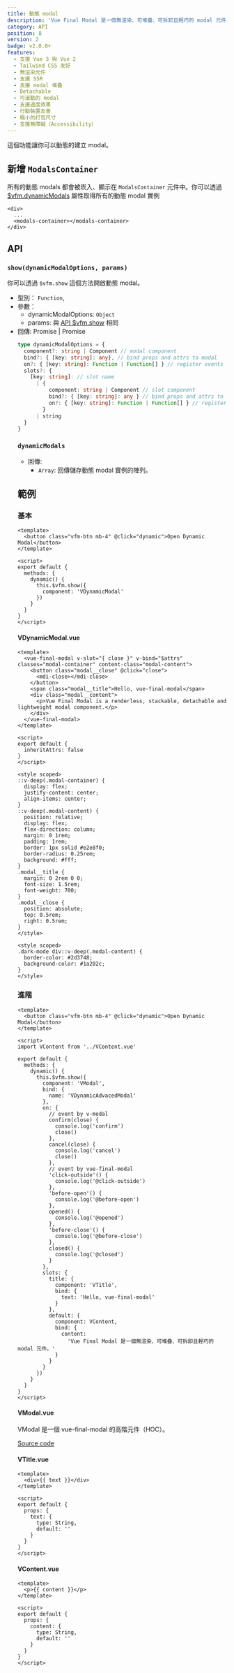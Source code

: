 ```yaml
---
title: 動態 modal
description: 'Vue Final Modal 是一個無渲染、可堆疊、可拆卸且輕巧的 modal 元件。'
category: API
position: 8
version: 2
badge: v2.0.0+
features:
  - 支援 Vue 3 與 Vue 2
  - Tailwind CSS 友好
  - 無渲染元件
  - 支援 SSR
  - 支援 modal 堆疊
  - Detachable
  - 可滾動的 modal
  - 支援過度效果
  - 行動裝置友善
  - 極小的打包尺寸
  - 支援無障礙（Accessibility）
---
```


這個功能讓你可以動態的建立 modal。

## 新增 `ModalsContainer`

所有的動態 modals 都會被崁入、顯示在 `ModalsContainer` 元件中。你可以透過 [$vfm.dynamicModals](#dynamicmodals) 屬性取得所有的動態 modal 實例 

```html[App.vue]
<div>
  ...
  <modals-container></modals-container>
</div>
```

## API

### `show(dynamicModalOptions, params)`

你可以透過 `$vfm.show` 這個方法開啟動態 modal。

- 型別： `Function`,
- 參數：
  - dynamicModalOptions: `Object`
  - params: 與 [API $vfm.show](/zh-Hant/api#showname-params) 相同
- 回傳: Promise<Object> | Promise<Array>

```ts
type dynamicModalOptions = {
  component?: string | Component // modal component
  bind?: { [key: string]: any}, // bind props and attrs to modal
  on?: { [key: string]: Function | Function[] } // register events to modal
  slots?: {
    [key: string]: // slot name
      | {
          component: string | Component // slot component
          bind?: { [key: string]: any } // bind props and attrs to slot component
          on?: { [key: string]: Function | Function[] } // register events to slot component
        }
      | string
  }
}
```

### `dynamicModals`

- 回傳: 
  - `Array`: 回傳儲存動態 modal 實例的陣列。

## 範例

<modals-container></modals-container>

### 基本

<v-dynamic></v-dynamic>

<show-code class="pt-4">

```vue
<template>
  <button class="vfm-btn mb-4" @click="dynamic">Open Dynamic Modal</button>
</template>

<script>
export default {
  methods: {
    dynamic() {
      this.$vfm.show({
        component: 'VDynamicModal'
      })
    }
  }
}
</script>
```

</show-code>

#### VDynamicModal.vue

<show-code class="pt-4">

```vue
<template>
  <vue-final-modal v-slot="{ close }" v-bind="$attrs" classes="modal-container" content-class="modal-content">
    <button class="modal__close" @click="close">
      <mdi-close></mdi-close>
    </button>
    <span class="modal__title">Hello, vue-final-modal</span>
    <div class="modal__content">
      <p>Vue Final Modal is a renderless, stackable, detachable and lightweight modal component.</p>
    </div>
  </vue-final-modal>
</template>

<script>
export default {
  inheritAttrs: false
}
</script>

<style scoped>
::v-deep(.modal-container) {
  display: flex;
  justify-content: center;
  align-items: center;
}
::v-deep(.modal-content) {
  position: relative;
  display: flex;
  flex-direction: column;
  margin: 0 1rem;
  padding: 1rem;
  border: 1px solid #e2e8f0;
  border-radius: 0.25rem;
  background: #fff;
}
.modal__title {
  margin: 0 2rem 0 0;
  font-size: 1.5rem;
  font-weight: 700;
}
.modal__close {
  position: absolute;
  top: 0.5rem;
  right: 0.5rem;
}
</style>

<style scoped>
.dark-mode div::v-deep(.modal-content) {
  border-color: #2d3748;
  background-color: #1a202c;
}
</style>

```

</show-code>

### 進階

<v-dynamic-advanced></v-dynamic-advanced>

<show-code class="pt-4">

```vue
<template>
  <button class="vfm-btn mb-4" @click="dynamic">Open Dynamic Modal</button>
</template>

<script>
import VContent from '../VContent.vue'

export default {
  methods: {
    dynamic() {
      this.$vfm.show({
        component: 'VModal',
        bind: {
          name: 'VDynamicAdvacedModal'
        },
        on: {
          // event by v-modal
          confirm(close) {
            console.log('confirm')
            close()
          },
          cancel(close) {
            console.log('cancel')
            close()
          },
          // event by vue-final-modal
          'click-outside'() {
            console.log('@click-outside')
          },
          'before-open'() {
            console.log('@before-open')
          },
          opened() {
            console.log('@opened')
          },
          'before-close'() {
            console.log('@before-close')
          },
          closed() {
            console.log('@closed')
          }
        },
        slots: {
          title: {
            component: 'VTitle',
            bind: {
              text: 'Hello, vue-final-modal'
            }
          },
          default: {
            component: VContent,
            bind: {
              content:
                'Vue Final Modal 是一個無渲染、可堆疊、可拆卸且輕巧的 modal 元件。'
            }
          }
        }
      })
    }
  }
}
</script>
```

</show-code>

#### VModal.vue

<alert>VModal 是一個 vue-final-modal 的高階元件（HOC）。</alert>

[Source code](/zh-Hant/examples/recommend)

#### VTitle.vue

<show-code class="pt-4">

```vue
<template>
  <div>{{ text }}</div>
</template>

<script>
export default {
  props: {
    text: {
      type: String,
      default: ''
    }
  }
}
</script>
```

</show-code>

#### VContent.vue


<show-code class="pt-4">

```vue
<template>
  <p>{{ content }}</p>
</template>

<script>
export default {
  props: {
    content: {
      type: String,
      default: ''
    }
  }
}
</script>
```

</show-code>
